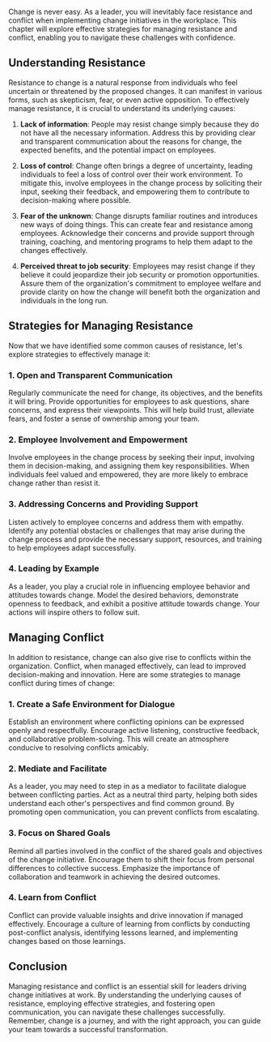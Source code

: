 
Change is never easy. As a leader, you will inevitably face resistance and conflict when implementing change initiatives in the workplace. This chapter will explore effective strategies for managing resistance and conflict, enabling you to navigate these challenges with confidence.

## Understanding Resistance

Resistance to change is a natural response from individuals who feel uncertain or threatened by the proposed changes. It can manifest in various forms, such as skepticism, fear, or even active opposition. To effectively manage resistance, it is crucial to understand its underlying causes:

1. **Lack of information**: People may resist change simply because they do not have all the necessary information. Address this by providing clear and transparent communication about the reasons for change, the expected benefits, and the potential impact on employees.
    
2. **Loss of control**: Change often brings a degree of uncertainty, leading individuals to feel a loss of control over their work environment. To mitigate this, involve employees in the change process by soliciting their input, seeking their feedback, and empowering them to contribute to decision-making where possible.
    
3. **Fear of the unknown**: Change disrupts familiar routines and introduces new ways of doing things. This can create fear and resistance among employees. Acknowledge their concerns and provide support through training, coaching, and mentoring programs to help them adapt to the changes effectively.
    
4. **Perceived threat to job security**: Employees may resist change if they believe it could jeopardize their job security or promotion opportunities. Assure them of the organization's commitment to employee welfare and provide clarity on how the change will benefit both the organization and individuals in the long run.
    

## Strategies for Managing Resistance

Now that we have identified some common causes of resistance, let's explore strategies to effectively manage it:

### 1\. Open and Transparent Communication

Regularly communicate the need for change, its objectives, and the benefits it will bring. Provide opportunities for employees to ask questions, share concerns, and express their viewpoints. This will help build trust, alleviate fears, and foster a sense of ownership among your team.

### 2\. Employee Involvement and Empowerment

Involve employees in the change process by seeking their input, involving them in decision-making, and assigning them key responsibilities. When individuals feel valued and empowered, they are more likely to embrace change rather than resist it.

### 3\. Addressing Concerns and Providing Support

Listen actively to employee concerns and address them with empathy. Identify any potential obstacles or challenges that may arise during the change process and provide the necessary support, resources, and training to help employees adapt successfully.

### 4\. Leading by Example

As a leader, you play a crucial role in influencing employee behavior and attitudes towards change. Model the desired behaviors, demonstrate openness to feedback, and exhibit a positive attitude towards change. Your actions will inspire others to follow suit.

## Managing Conflict

In addition to resistance, change can also give rise to conflicts within the organization. Conflict, when managed effectively, can lead to improved decision-making and innovation. Here are some strategies to manage conflict during times of change:

### 1\. Create a Safe Environment for Dialogue

Establish an environment where conflicting opinions can be expressed openly and respectfully. Encourage active listening, constructive feedback, and collaborative problem-solving. This will create an atmosphere conducive to resolving conflicts amicably.

### 2\. Mediate and Facilitate

As a leader, you may need to step in as a mediator to facilitate dialogue between conflicting parties. Act as a neutral third party, helping both sides understand each other's perspectives and find common ground. By promoting open communication, you can prevent conflicts from escalating.

### 3\. Focus on Shared Goals

Remind all parties involved in the conflict of the shared goals and objectives of the change initiative. Encourage them to shift their focus from personal differences to collective success. Emphasize the importance of collaboration and teamwork in achieving the desired outcomes.

### 4\. Learn from Conflict

Conflict can provide valuable insights and drive innovation if managed effectively. Encourage a culture of learning from conflicts by conducting post-conflict analysis, identifying lessons learned, and implementing changes based on those learnings.

## Conclusion

Managing resistance and conflict is an essential skill for leaders driving change initiatives at work. By understanding the underlying causes of resistance, employing effective strategies, and fostering open communication, you can navigate these challenges successfully. Remember, change is a journey, and with the right approach, you can guide your team towards a successful transformation.
